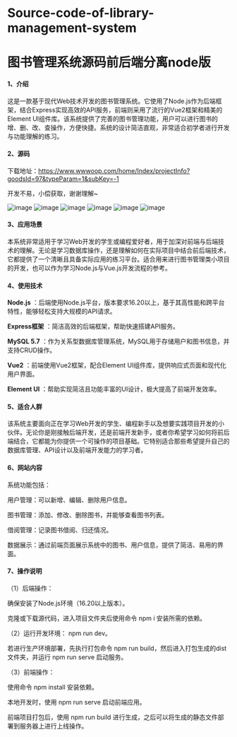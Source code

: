 # Source-code-of-library-management-system
# 图书管理系统源码前后端分离node版

#### 1、介绍

这是一款基于现代Web技术开发的图书管理系统。它使用了Node.js作为后端框架，结合Express实现高效的API服务，前端则采用了流行的Vue2框架和精美的Element UI组件库。该系统提供了完善的图书管理功能，用户可以进行图书的增、删、改、查操作，方便快捷。系统的设计简洁直观，非常适合初学者进行开发与功能理解的练习。

#### 2、源码

下载地址：https://www.wwwoop.com/home/Index/projectInfo?goodsId=97&typeParam=1&subKey=-1

开发不易，小偿获取，谢谢理解~

![image](https://github.com/user-attachments/assets/0daf34be-c41b-4dd1-9dd8-b2fe60af9c0c)
![image](https://github.com/user-attachments/assets/9834e647-98ac-4ffd-ac83-6acc2a09fcd0)
![image](https://github.com/user-attachments/assets/d11190b4-22e4-4908-a1d9-955925c6b478)
![image](https://github.com/user-attachments/assets/d60c3d18-30be-4aa5-ba9b-96f0f4e43408)
![image](https://github.com/user-attachments/assets/bce392e9-f3a3-4b35-ad2f-0d4168e0d458)
![image](https://github.com/user-attachments/assets/b5ea8164-472a-4161-b093-7209a60fde2d)

#### 3、应用场景

本系统非常适用于学习Web开发的学生或编程爱好者，用于加深对前端与后端技术的理解。无论是学习数据库操作，还是理解如何在实际项目中结合前后端技术，它都提供了一个清晰且具备实际应用的练习平台。适合用来进行图书管理类小项目的开发，也可以作为学习Node.js与Vue.js开发流程的参考。

#### 4、使用技术

 **Node.js** ：后端使用Node.js平台，版本要求16.20以上，基于其高性能和跨平台特性，能够轻松支持大规模的API请求。

 **Express框架** ：简洁高效的后端框架，帮助快速搭建API服务。

 **MySQL 5.7** ：作为关系型数据库管理系统，MySQL用于存储用户和图书信息，并支持CRUD操作。

 **Vue2** ：前端使用Vue2框架，配合Element UI组件库，提供响应式页面和现代化用户界面。

 **Element UI** ：帮助实现简洁且功能丰富的UI设计，极大提高了前端开发效率。

#### 5、适合人群

该系统主要面向正在学习Web开发的学生、编程新手以及想要实践项目开发的小伙伴。无论你是刚接触后端开发，还是前端开发新手，或者你希望学习如何将前后端结合，它都能为你提供一个可操作的项目基础。它特别适合那些希望提升自己的数据库管理、API设计以及前端开发能力的学习者。

#### 6、网站内容

系统功能包括：

用户管理：可以新增、编辑、删除用户信息。

图书管理：添加、修改、删除图书，并能够查看图书列表。

借阅管理：记录图书借阅、归还情况。

数据展示：通过前端页面展示系统中的图书、用户信息，提供了简洁、易用的界面。

#### 7、操作说明

（1）后端操作：

确保安装了Node.js环境（16.20以上版本）。

克隆或下载源代码，进入项目文件夹后使用命令 npm i 安装所需的依赖。

（2）运行开发环境： npm run dev。

若进行生产环境部署，先执行打包命令 npm run build，然后进入打包生成的dist文件夹，并运行 npm run serve 启动服务。

（3）前端操作：

使用命令 npm install 安装依赖。

本地开发时，使用 npm run serve 启动前端应用。

前端项目打包后，使用 npm run build 进行生成，之后可以将生成的静态文件部署到服务器上进行上线操作。

